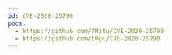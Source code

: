 ```yaml
---
id: CVE-2020-25790
pocs:
  - https://github.com/7Mitu/CVE-2020-25790
  - https://github.com/t0gu/CVE-2020-25790
---
```

